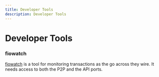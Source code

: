 ```yaml
---
title: Developer Tools
description: Developer Tools
---
```


# Developer Tools

### fiowatch

[fiowatch](https://github.com/blockpane/fiowatch/releases) is a tool for monitoring transactions as the go across they wire. It needs access to both the P2P and the API ports.

